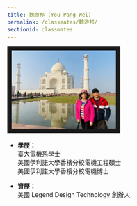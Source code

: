 ```yaml
---
title: 魏游邦 (You-Pang Wei)
permalink: /classmates/魏游邦/
sectionid: classmates
---
```


<img src="/img/classmate_魏游邦.jpg"
     alt="Photo of 魏游邦"
     width="240" border="10" />

- **學歷：**<br />
  臺大電機系學士<br />
  美國伊利諾大學香檳分校電機工程碩士<br />
  美國伊利諾大學香檳分校電機博士

- **資歷：**<br />
  美國 Legend Design Technology 創辦人

